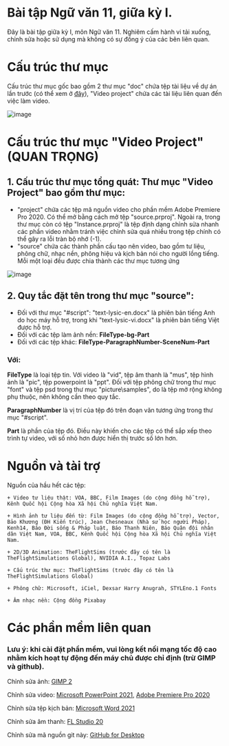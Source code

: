 # Bài tập Ngữ văn 11, giữa kỳ I.
Đây là bài tập giữa kỳ I, môn Ngữ văn 11. Nghiêm cấm hành vi tải xuống, chỉnh sửa hoặc sử dụng mà không có sự đồng ý của các bên liên quan.

# Cấu trúc thư mục

Cấu trúc thư mục gốc bao gồm 2 thư mục "doc" chứa tệp tài liệu về dự án lần trước (có thể xem ở [đây](https://drive.google.com/drive/folders/1nhZt4XnF6knhiakI_BPvZwZYS6g6yr2W?usp=sharing)), "Video project" chứa các tài liệu liên quan đến việc làm video.

![image](https://user-images.githubusercontent.com/115929530/196038126-bbfa6ee9-949a-432a-94e0-405aa44efdb6.png)


# Cấu trúc thư mục "Video Project" (QUAN TRỌNG)

## 1. Cấu trúc thư mục tổng quát: Thư mục "Video Project" bao gồm thư mục:
  + "project" chứa các tệp mã nguồn video cho phần mềm Adobe Premiere Pro 2020. Có thể mở bằng cách mở tệp "source.prproj". Ngoài ra, trong thư mục còn có tệp "Instance.prproj" là tệp định dạng chỉnh sửa nhanh các phần video nhằm tránh việc chỉnh sửa quá nhiều trong tệp chính có thể gây ra lỗi tràn bộ nhớ (-1).
  + "source" chứa các thành phần cấu tạo nên video, bao gồm tư liệu, phông chữ, nhạc nền, phông hiệu và kịch bản nói cho người lồng tiếng. Mỗi một loại đều được chia thành các thư mục tương ứng

![image](https://user-images.githubusercontent.com/115929530/196038293-5bd1839b-840c-498d-a254-3d4702c346c3.png)


## 2. Quy tắc đặt tên trong thư mục "source":
  + Đối với thư mục "#script": "text-lysic-en.docx" là phiên bản tiếng Anh do học máy hỗ trợ, trong khi "text-lysic-vi.docx" là phiên bản tiếng Việt được hỗ trợ.
  + Đối với các tệp làm ảnh nền: **FileType-bg-Part**
  + Đối với các tệp khác: **FileType-ParagraphNumber-SceneNum-Part**
### 	Với:
**FileType** là loại tệp tin. Với video là "vid", tệp âm thanh là "mus", tệp hình ảnh là "pic", tệp powerpoint là "ppt". Đối với tệp phông chữ trong thư mục "font" và tệp psd trong thư mục "picture\samples", do là tệp mở rộng không phụ thuộc, nên không cần theo quy tắc.
  
**ParagraphNumber** là vị trí của tệp đó trên đoạn văn tương ứng trong thư mục "#script". 

**Part** là phần của tệp đó. Điều này khiến cho các tệp có thể sắp xếp theo trình tự video, với số nhỏ hơn được hiển thị trước số lớn hơn.

# Nguồn và tài trợ

Nguồn của hầu hết các tệp:

	+ Video tư liệu thật: VOA, BBC, Film Images (do cộng đồng hỗ trợ), Kênh Quốc hội Cộng hòa Xã hội Chủ nghĩa Việt Nam.

	+ Hình ảnh tư liệu đến từ: Film Images (do cộng đồng hỗ trợ), Vector, Bảo Khương (ĐH Kiến trúc), Jean Chesneaux (Nhà sử học người Pháp), Kenh14, Báo Đời sống & Pháp luật, Báo Thanh Niên, Báo Quân đội nhân dân Việt Nam, VOA, BBC, Kênh Quốc hội Cộng hòa Xã hội Chủ nghĩa Việt Nam.

	+ 2D/3D Animation: TheFlightSims (trước đây có tên là TheFlightSimulations Global), NVIDIA A.I., Topaz Labs
	
	+ Cấu trúc thư mục: TheFlightSims (trước đây có tên là TheFlightSimulations Global)
	
	+ Phông chữ: Microsoft, iCiel, Dexsar Harry Anugrah, STYLEno.1 Fonts
	
	+ Âm nhạc nền: Cộng đồng Pixabay

# Các phần mềm liên quan
	
### Lưu ý: khi cài đặt phần mềm, vui lòng kết nối mạng tốc độ cao nhằm kích hoạt tự động đến máy chủ được chỉ định (trừ GIMP và github).
	
Chỉnh sửa ảnh: [GIMP 2](https://download.gimp.org/gimp/v2.10/windows/gimp-2.10.32-setup-1.exe)

Chỉnh sửa video: [Microsoft PowerPoint 2021](https://drive.google.com/drive/folders/1EFyBoifVgVv8Owg2EYZCqYfBJWC3zzI5?usp=sharing), [Adobe Premiere Pro 2020](https://drive.google.com/file/d/1I2NO9CuQqrqF7pe5lcPEY58HMjS4gTer/view?usp=sharing)

Chỉnh sửa tệp kịch bản: [Microsoft Word 2021](https://drive.google.com/drive/folders/1EFyBoifVgVv8Owg2EYZCqYfBJWC3zzI5?usp=sharing)

Chỉnh sửa âm thanh: [FL Studio 20](https://drive.google.com/file/d/1WdbQydkr6raFDuygwHyxBm9fU3VzlWt_/view?usp=sharing)

Chỉnh sửa mã nguồn git này: [GitHub for Desktop](https://central.github.com/deployments/desktop/desktop/latest/win32?format=msi)
